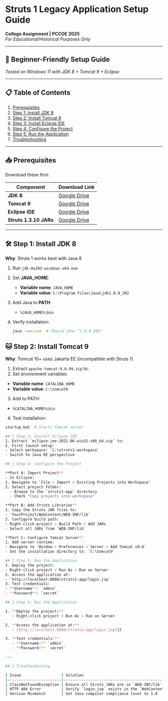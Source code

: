 # Struts 1 Legacy Application Setup Guide  
**College Assignment | PCCOE 2025**  
*For Educational/Historical Purposes Only*  

---

## 🌟 Beginner-Friendly Setup Guide  
*Tested on Windows 11 with JDK 8 + Tomcat 9 + Eclipse*

---

## 📋 Table of Contents
1. [Prerequisites](#-prerequisites)
2. [Step 1: Install JDK 8](#-step-1-install-jdk-8)
3. [Step 2: Install Tomcat 9](#-step-2-install-tomcat-9)
4. [Step 3: Install Eclipse IDE](#-step-3-install-eclipse-ide)
5. [Step 4: Configure the Project](#-step-4-configure-the-project)
6. [Step 5: Run the Application](#-step-5-run-the-application)
7. [Troubleshooting](#-troubleshooting)

---

## 📥 Prerequisites  
Download these first:  

| Component             | Download Link                                                                 |
|-----------------------|-------------------------------------------------------------------------------|
| **JDK 8**             | [Google Drive](https://drive.google.com/drive/folders/1nE7Uj4yye3BhX2muWmQ2Uzv0JeTTS-44) |
| **Tomcat 9**          | [Google Drive](https://drive.google.com/drive/folders/1kXsuy3k1mPA1Q1lyFc84fMyWlLWSPP6L) |
| **Eclipse IDE**       | [Google Drive](https://drive.google.com/drive/folders/1QqCoKgxcpkUefVSYjEZyJ-qn_CkIxX_A) |
| **Struts 1.3.10 JARs** | [Google Drive](https://drive.google.com/drive/folders/1w-jcWP5xbs8EUjWlMog1mdPGXToqvQFW)       |

---

## 🛠️ Step 1: Install JDK 8  
**Why**: Struts 1 works best with Java 8  

1. Run `jdk-8u202-windows-x64.exe`  
2. Set **JAVA_HOME**:  
   - **Variable name**: `JAVA_HOME`  
   - **Variable value**: `C:\Program Files\Java\jdk1.8.0_202`

3. Add Java to **PATH**:  
   - `%JAVA_HOME%\bin`

4. Verify installation:  
   ```bash
   java -version  # Should show "1.8.0_202"

## 🐱 Step 2: Install Tomcat 9  
**Why**: Tomcat 10+ uses Jakarta EE (incompatible with Struts 1)

1. Extract `apache-tomcat-9.0.99.zip` to:  
2. Set environment variables:  
- **Variable name**: `CATALINA_HOME`  
- **Variable value**: `C:\tomcat9`
3. Add to PATH:  
- `%CATALINA_HOME%\bin`
4. Test installation:  
```bash
startup.bat  # Starts Tomcat server

## 🌌 Step 3: Install Eclipse IDE  
1. Extract `eclipse-jee-2021-06-win32-x86_64.zip` to:  
2. First launch setup:  
- Select workspace: `C:\struts1-workspace`  
- Switch to Java EE perspective  

## 📂 Step 4: Configure the Project  

**Part A: Import Project**  
- In Eclipse:  
1. Navigate to `File > Import > Existing Projects into Workspace`  
2. Select project folder:  
  - Browse to the `struts1-app` directory  
  - Check "Copy projects into workspace"  

**Part B: Add Struts Libraries**  
1. Copy the Struts JAR files to:  
- `YourProject/WebContent/WEB-INF/lib`  
2. Configure build path:  
- Right-click project > Build Path > Add JARs  
- Select all JARs from `WEB-INF/lib`  

**Part C: Configure Tomcat Server**  
1. Add server runtime:  
- Navigate to `Window > Preferences > Server > Add Tomcat v9.0`  
- Set the installation directory to: `C:\tomcat9`  

## 🚀 Step 5: Run the Application  
1. Deploy the project:  
- Right-click project > Run As > Run on Server  
2. Access the application at:  
- `http://localhost:8080/struts1-app/login.jsp`  
3. Test credentials:  
- **Username**: `admin`  
- **Password**: `secret`

## 🚀 Step 5: Run the Application

1. **Deploy the project:**  
   - Right-click project > Run As > Run on Server

2. **Access the application at:**  
   - [http://localhost:8080/struts1-app/login.jsp]()

3. **Test credentials:**  
   - **Username:** `admin`  
   - **Password:** `secret`

---

## 🔧 Troubleshooting

| Issue                  | Solution                                             |
|------------------------|------------------------------------------------------|
| ClassNotFoundException | Ensure all Struts JARs are in `WEB-INF/lib`          |
| HTTP 404 Error         | Verify `login.jsp` exists in the `WebContent` folder |
| Version Mismatch       | Set Java compiler compliance level to 1.8            |
